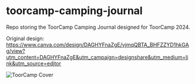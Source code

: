 # toorcamp-camping-journal
Repo storing the ToorCamp Camping Journal designed for ToorCamp 2024. 

Original design: https://www.canva.com/design/DAGHYFnaZgE/vjmqQBTA_BHFZZYD1hkGAg/view?utm_content=DAGHYFnaZgE&utm_campaign=designshare&utm_medium=link&utm_source=editor

![ToorCamp Cover](https://github.com/antitree/toorcamp-camping-journal/blob/main/pngs/small/1.jpg?raw=true)
